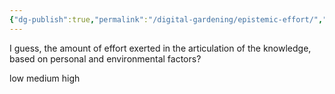 ```yaml
---
{"dg-publish":true,"permalink":"/digital-gardening/epistemic-effort/","created":"2024-07-22T14:37:04.548+08:00","updated":"2024-07-23T10:50:15.149+08:00"}
---
```



I guess, the amount of effort exerted in the articulation of the knowledge, based on personal and environmental factors?

low
medium 
high